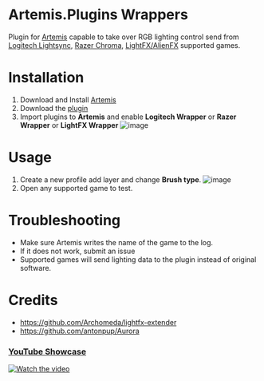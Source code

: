 # Artemis.Plugins Wrappers

Plugin for [Artemis](https://artemis-rgb.com/) capable to take over RGB lighting control send from [Logitech Lightsync](https://github.com/xyj-3/lightsync-games/blob/master/lightsync-games.md), [Razer Chroma](https://www.razer.com/chroma-workshop#--games), [LightFX/AlienFX](https://web.archive.org/web/20200901235340/https://www.dell.com/support/article/en-us/sln320411/alienware-alienfx-supported-games?lang=en) supported games.

# Installation
1. Download and Install [Artemis](https://artemis-rgb.com/)
2. Download the [plugin](https://github.com/chaixshot/Artemis.Plugins.Wrappers/releases/tag/Build)
3. Import plugins to **Artemis** and enable **Logitech Wrapper** or **Razer Wrapper** or **LightFX Wrapper**
![image](https://github.com/user-attachments/assets/03dd9e8f-fc46-4e74-8bc3-44a0f8dd3fef)

# Usage
1. Create a new profile add layer and change **Brush type**.
![image](https://github.com/user-attachments/assets/9b251da3-5ded-4a36-8317-4aef5bdb4716)
2. Open any supported game to test.

# Troubleshooting
* Make sure Artemis writes the name of the game to the log.
* If it does not work, submit an issue
* Supported games will send lighting data to the plugin instead of original software.

# Credits
* https://github.com/Archomeda/lightfx-extender
* https://github.com/antonpup/Aurora

### [YouTube Showcase](https://youtu.be/tHDyYNi0yoc)
[![Watch the video](https://img.youtube.com/vi/tHDyYNi0yoc/maxresdefault.jpg)](https://youtu.be/tHDyYNi0yoc)
